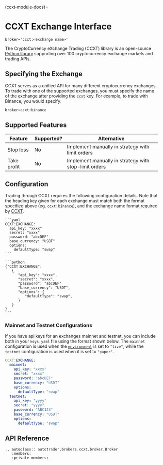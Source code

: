 (ccxt-module-docs)=
# CCXT Exchange Interface
`broker='ccxt:<exchange name>'`

The CryptoCurrency eXchange Trading (CCXT) library is an open-source 
[Python library](https://github.com/ccxt/ccxt) supporting over 100 
cryptocurrency exchange markets and trading APIs.



## Specifying the Exchange
CCXT serves as a unified API for many different cryptocurrency exchanges.
To trade with one of the supported exchanges, you must specify the name
of the exchange after providing the `ccxt` key. For example, to trade 
with Binance, you would specify:


```python
broker=ccxt:binance
```


## Supported Features

| Feature | Supported? | Alternative | 
| ------- | ---------- | ----------- |
| Stop loss | No | Implement manually in strategy with limit orders |
| Take profit | No | Implement manually in strategy with stop-limit orders |


## Configuration

Trading through CCXT requires the following configuration details. Note that
the heading key given for each exchange must match both the format specified
above (eg. `ccxt:binance`), and the exchange name format required by 
[CCXT](https://github.com/ccxt/ccxt).

````{tab} keys.yaml configuration
```yaml
CCXT:EXCHANGE:
  api_key: "xxxx"
  secret: "xxxx"
  password: "abcDEF"
  base_currency: "USDT"
  options:
    defaultType: "swap"
```
````
````{tab} Dictionary configuration
```python
{"CCXT:EXCHANGE":
   {
      "api_key": "xxxx",
      "secret": "xxxx",
      "password": "abcDEF"
      "base_currency": "USDT",
      "options": {
         "defaultType": "swap",
      }
   }
}
```
````

### Mainnet and Testnet Configurations
If you have api keys for an exchanges mainnet and testnet, you 
can include both in your `keys.yaml` file using the format shown
below. The `mainnet` configuration is used when the 
[`environment`](autotrader-configure) is set to `"live"`, while 
the `testnet` configuration is used when it is set to `"paper"`.

```yaml
CCXT:EXCHANGE:
  mainnet:
    api_key: "xxxx"
    secret: "xxxx"
    password: "abcDEF"
    base_currency: "USDT"
    options:
      defaultType: "swap"
  testnet:
    api_key: "yyyy"
    secret: "yyyy"
    password: "ABC123"
    base_currency: "USDT"
    options:
      defaultType: "swap"
```


## API Reference
```{eval-rst}
.. autoclass:: autotrader.brokers.ccxt.broker.Broker
   :members:
   :private-members:
```
